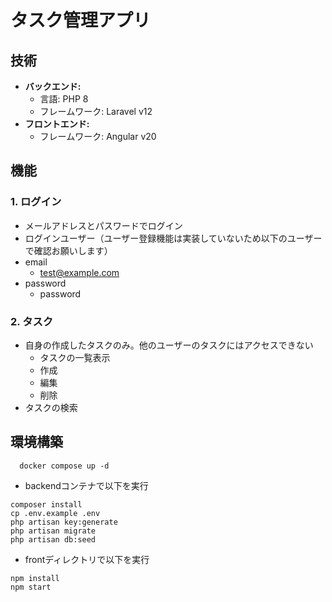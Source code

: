 
# タスク管理アプリ
## 技術
  * **バックエンド:**
      * 言語: PHP 8
      * フレームワーク: Laravel v12
  * **フロントエンド:**
      * フレームワーク: Angular v20

## 機能
### 1. ログイン
  -  メールアドレスとパスワードでログイン
  -  ログインユーザー（ユーザー登録機能は実装していないため以下のユーザーで確認お願いします）
  -  email
      - test@example.com 
  -  password
      - password
### 2. タスク
- 自身の作成したタスクのみ。他のユーザーのタスクにはアクセスできない
  - タスクの一覧表示
  - 作成
  - 編集
  - 削除
- タスクの検索

## 環境構築
```
  docker compose up -d
```

- backendコンテナで以下を実行
```
composer install
cp .env.example .env
php artisan key:generate
php artisan migrate
php artisan db:seed
```

- frontディレクトリで以下を実行
```
npm install
npm start
```